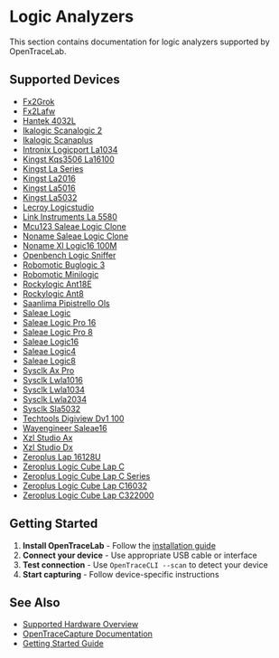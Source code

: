# Logic Analyzers
This section contains documentation for logic analyzers supported by OpenTraceLab.
## Supported Devices
- [Fx2Grok](fx2grok.md)
- [Fx2Lafw](fx2lafw.md)
- [Hantek 4032L](hantek-4032l.md)
- [Ikalogic Scanalogic 2](ikalogic-scanalogic-2.md)
- [Ikalogic Scanaplus](ikalogic-scanaplus.md)
- [Intronix Logicport La1034](intronix-logicport-la1034.md)
- [Kingst Kqs3506 La16100](kingst-kqs3506-la16100.md)
- [Kingst La Series](kingst-la-series.md)
- [Kingst La2016](kingst-la2016.md)
- [Kingst La5016](kingst-la5016.md)
- [Kingst La5032](kingst-la5032.md)
- [Lecroy Logicstudio](lecroy-logicstudio.md)
- [Link Instruments La 5580](link-instruments-la-5580.md)
- [Mcu123 Saleae Logic Clone](mcu123-saleae-logic-clone.md)
- [Noname Saleae Logic Clone](noname-saleae-logic-clone.md)
- [Noname Xl Logic16 100M](noname-xl-logic16-100m.md)
- [Openbench Logic Sniffer](openbench-logic-sniffer.md)
- [Robomotic Buglogic 3](robomotic-buglogic-3.md)
- [Robomotic Minilogic](robomotic-minilogic.md)
- [Rockylogic Ant18E](rockylogic-ant18e.md)
- [Rockylogic Ant8](rockylogic-ant8.md)
- [Saanlima Pipistrello Ols](saanlima-pipistrello-ols.md)
- [Saleae Logic](saleae-logic.md)
- [Saleae Logic Pro 16](saleae-logic-pro-16.md)
- [Saleae Logic Pro 8](saleae-logic-pro-8.md)
- [Saleae Logic16](saleae-logic16.md)
- [Saleae Logic4](saleae-logic4.md)
- [Saleae Logic8](saleae-logic8.md)
- [Sysclk Ax Pro](sysclk-ax-pro.md)
- [Sysclk Lwla1016](sysclk-lwla1016.md)
- [Sysclk Lwla1034](sysclk-lwla1034.md)
- [Sysclk Lwla2034](sysclk-lwla2034.md)
- [Sysclk Sla5032](sysclk-sla5032.md)
- [Techtools Digiview Dv1 100](techtools-digiview-dv1-100.md)
- [Wayengineer Saleae16](wayengineer-saleae16.md)
- [Xzl Studio Ax](xzl-studio-ax.md)
- [Xzl Studio Dx](xzl-studio-dx.md)
- [Zeroplus Lap 16128U](zeroplus-lap-16128u.md)
- [Zeroplus Logic Cube Lap C](zeroplus-logic-cube-lap-c.md)
- [Zeroplus Logic Cube Lap C Series](zeroplus-logic-cube-lap-c-series.md)
- [Zeroplus Logic Cube Lap C16032](zeroplus-logic-cube-lap-c16032.md)
- [Zeroplus Logic Cube Lap C322000](zeroplus-logic-cube-lap-c322000.md)
## Getting Started
1. **Install OpenTraceLab** - Follow the [installation guide](../../get-started/install.md)
2. **Connect your device** - Use appropriate USB cable or interface
3. **Test connection** - Use `OpenTraceCLI --scan` to detect your device
4. **Start capturing** - Follow device-specific instructions
## See Also
- [Supported Hardware Overview](../supported-hardware.md)
- [OpenTraceCapture Documentation](../../opentracecapture/overview.md)
- [Getting Started Guide](../../get-started/capture-first-trace.md)
